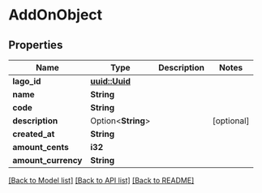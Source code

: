 # AddOnObject

## Properties

Name | Type | Description | Notes
------------ | ------------- | ------------- | -------------
**lago_id** | [**uuid::Uuid**](uuid::Uuid.md) |  | 
**name** | **String** |  | 
**code** | **String** |  | 
**description** | Option<**String**> |  | [optional]
**created_at** | **String** |  | 
**amount_cents** | **i32** |  | 
**amount_currency** | **String** |  | 

[[Back to Model list]](../README.md#documentation-for-models) [[Back to API list]](../README.md#documentation-for-api-endpoints) [[Back to README]](../README.md)


